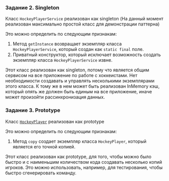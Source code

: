 ### Задание 2. Singleton
Класс `HockeyPlayerService` реализован как singleton (На данный момент реализован максимально простой класс для демонстрации паттерна)

Это можно определить по следующим признакам:
1. Метод `getInstance` возвращает экземпляр класса `HockeyPlayerService`, который создан как `static final` поле.
2. Приватный конструктор, который исключает возможность создать экземпляр класса `HockeyPlayerService` извне.

Этот класс реализован как singleton, потому что является общим сервисом на все приложение по работе с хоккеистами.
Нет необходимости создавать и управлять несколькими экземплярами этого класса. К тому же в нем может быть реализован
InMemory кэш, который опять же должен быть единым на все приложение, иначе может произойти рассинхронизация данных.

### Задание 3. Prototype
Класс [`HockeyPlayer`](src/main/java/examples/patterns/creation/prototype/HockeyPlayer.java) реализован как prototype

Это можно определить по следующим признакам:
1. Метод `copy` создает экземпляр класса `HockeyPlayer`, который является его точной копией.

Этот класс реализован как prototype, для того, чтобы можно было быстро и с наименьшим количеством кода создавать
несколько копий игроков. Это можно использовать, например, для тестирования, чтобы быстро сгенерировать команду.
